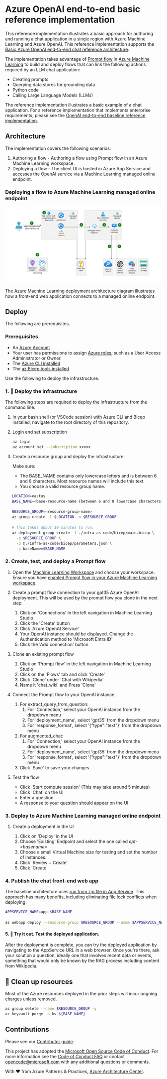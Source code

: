 # Azure OpenAI end-to-end basic reference implementation

This reference implementation illustrates a basic approach for authoring and running a chat application in a single region with Azure Machine Learning and Azure OpenAI. This reference implementation supports the [Basic Azure OpenAI end-to-end chat reference architecture](https://learn.microsoft.com/azure/architecture/ai-ml/architecture/basic-openai-e2e-chat).

The implementation takes advantage of [Prompt flow](https://microsoft.github.io/promptflow/) in [Azure Machine Learning](https://azure.microsoft.com/products/machine-learning) to build and deploy flows that can link the following actions required by an LLM chat application:

- Creating prompts
- Querying data stores for grounding data
- Python code
- Calling Large Language Models (LLMs)

The reference implementation illustrates a basic example of a chat application.  For a reference implementation that implements enterprise requirements, please see the [OpenAI end-to-end baseline reference implementation](https://github.com/Azure-Samples/openai-end-to-end-baseline).

## Architecture

The implementation covers the following scenarios:

1. Authoring a flow - Authoring a flow using Prompt flow in an Azure Machine Learning workspace.
1. Deploying a flow - The client UI is hosted in Azure App Service and accesses the OpenAI service via a Machine Learning managed online endpoint.

### Deploying a flow to Azure Machine Learning managed online endpoint

![Diagram of the deploying a flow to Azure Machine Learning managed online endpoint.](docs/media/openai-end-to-end-basic.png)

The Azure Machine Learning deployment architecture diagram illustrates how a front-end web application connects to a managed online endpoint.

## Deploy

The following are prerequisites.

### Prerequisites

- An [Azure Account](https://azure.microsoft.com/free/)
- Your user has permissions to assign [Azure roles](https://learn.microsoft.com/azure/role-based-access-control/built-in-roles), such as a User Access Administrator or Owner.
- The [Azure CLI installed](https://learn.microsoft.com/cli/azure/install-azure-cli)
- The [az Bicep tools installed](https://learn.microsoft.com/azure/azure-resource-manager/bicep/install)

Use the following to deploy the infrastructure.

### 1. :rocket: Deploy the infrastructure

The following steps are required to deploy the infrastructure from the command line.

1. In your bash shell (or VSCode session) with Azure CLI and Bicep installed, navigate to the root directory of this repository.

1. Login and set subscription

   ```bash
   az login
   az account set --subscription xxxxx
   ```

1. Create a resource group and deploy the infrastructure.

   Make sure:

   - The BASE_NAME contains only lowercase letters and is between 6 and 8 characters. Most resource names will include this text.
   - You choose a valid resource group name.


```bash
   LOCATION=eastus
   BASE_NAME=<base-resource-name (between 6 and 8 lowercase characters)>

   RESOURCE_GROUP=<resource-group-name>
   az group create -l $LOCATION -n $RESOURCE_GROUP

   # This takes about 10 minutes to run.
   az deployment group create -f ./infra-as-code/bicep/main.bicep \
     -g $RESOURCE_GROUP \
     -p @./infra-as-code/bicep/parameters.json \
     -p baseName=$BASE_NAME
   ```

### 2. Create, test, and deploy a Prompt flow

1. Open the [Machine Learning Workspace](https://ml.azure.com/) and choose your workspace. Ensure you have [enabled Prompt flow in your Azure Machine Learning workspace](https://learn.microsoft.com/azure/machine-learning/prompt-flow/get-started-prompt-flow?view=azureml-api-2#prerequisites-enable-prompt-flow-in-your-azure-machine-learning-workspace).

1. Create a prompt flow connection to your gpt35 Azure OpenAI deployment. This will be used by the prompt flow you clone in the next step.
    1. Click on 'Connections' in the left navigation in Machine Learning Studio
    1. Click the 'Create' button
    1. Click 'Azure OpenAI Service'
    1. Your OpenAI instance should be displayed.  Change the Authentication method to 'Microsoft Entra ID'
    1. Click the 'Add connection' button
   
1. Clone an existing prompt flow
    1. Click on 'Prompt flow' in the left navigation in Machine Learning Studio
    1. Click on the 'Flows' tab and click 'Create'
    1. Click 'Clone' under 'Chat with Wikipedia'
    1. Name it 'chat_wiki' and Press 'Clone'

1. Connect the Prompt flow to your OpenAI instance
    1. For extract_query_from_question:
       1. For 'Connection,' select your OpenAI instance from the dropdown menu
       1. For 'deployment_name', select 'gpt35' from the dropdown menu
       1. For 'response_format', select '{"type":"text"}' from the dropdown menu
    1. For augmented_chat:
       1. For 'Connection,' select your OpenAI instance from the dropdown menu
       1. For 'deployment_name', select 'gpt35' from the dropdown menu
       1. For 'response_format', select '{"type":"text"}' from the dropdown menu
    1. Click 'Save' to save your changes

1. Test the flow
   - Click 'Start compute session' (This may take around 5 minutes)
   - Click 'Chat' on the UI
   - Enter a question
   - A response to your question should appear on the UI

### 3. Deploy to Azure Machine Learning managed online endpoint

1. Create a deployment in the UI

   1. Click on 'Deploy' in the UI
   1. Choose 'Existing' Endpoint and select the one called _ept-\<basename>_
   1. Choose a small Virtual Machine size for testing and set the number of instances.
   1. Click 'Review + Create'
   1. Click 'Create'

### 4. Publish the chat front-end web app

The baseline architecture uses [run from zip file in App Service](https://learn.microsoft.com/azure/app-service/deploy-run-package). This approach has many benefits, including eliminating file lock conflicts when deploying.

```bash
APPSERVICE_NAME=app-$BASE_NAME

az webapp deploy --resource-group $RESOURCE_GROUP --name $APPSERVICE_NAME --type zip --src-url https://raw.githubusercontent.com/Azure-Samples/openai-end-to-end-basic/main/website/chatui.zip
```


#### 5. :checkered_flag: Try it out. Test the deployed application.

After the deployment is complete, you can try the deployed application by navigating to the AppService URL in a web browser.  Once you're there, ask your solution a question, ideally one that involves recent data or events, something that would only be known by the RAG process including content from Wikipedia.



## :broom: Clean up resources

Most of the Azure resources deployed in the prior steps will incur ongoing charges unless removed.

```bash
az group delete --name $RESOURCE_GROUP -y
az keyvault purge -n kv-${BASE_NAME}
```

## Contributions

Please see our [Contributor guide](./CONTRIBUTING.md).

This project has adopted the [Microsoft Open Source Code of Conduct](https://opensource.microsoft.com/codeofconduct/). For more information see the [Code of Conduct FAQ](https://opensource.microsoft.com/codeofconduct/faq/) or contact <opencode@microsoft.com> with any additional questions or comments.

With :heart: from Azure Patterns & Practices, [Azure Architecture Center](https://azure.com/architecture).
